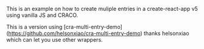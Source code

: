 This is an example on how to create muliple entries in a create-react-app v5 using vanilla JS and CRACO.

This is a version using [cra-multi-entry-demo] (https://github.com/helsonxiao/cra-multi-entry-demo) thanks helsonxiao which can let you use other wrappers.
